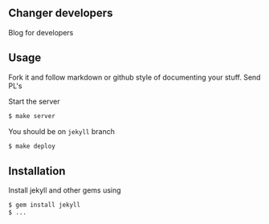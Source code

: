 ## Changer developers

Blog for developers

## Usage

Fork it and follow markdown or github style of documenting your stuff. Send PL's

Start the server

```sh
$ make server
```

You should be on `jekyll` branch

```sh
$ make deploy
```

## Installation

Install jekyll and other gems using

```sh
$ gem install jekyll
$ ...
```
